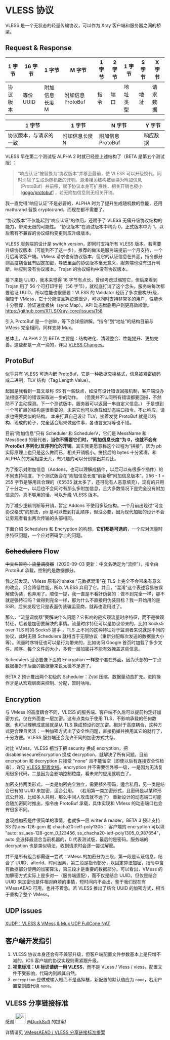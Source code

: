 # VLESS 协议

VLESS 是一个无状态的轻量传输协议，可以作为 Xray 客户端和服务器之间的桥梁。

## Request & Response

| 1 字节   | 16 字节   | 1 字节         | M 字节            | 1 字节 | 2 字节 | 1 字节   | S 字节 | X 字节   |
| -------- | --------- | -------------- | ----------------- | ------ | ------ | -------- | ------ | -------- |
| 协议版本 | 等价 UUID | 附加信息长度 M | 附加信息 ProtoBuf | 指令   | 端口   | 地址类型 | 地址   | 请求数据 |

| 1 字节                 | 1 字节         | N 字节            | Y 字节   |
| ---------------------- | -------------- | ----------------- | -------- |
| 协议版本，与请求的一致 | 附加信息长度 N | 附加信息 ProtoBuf | 响应数据 |

VLESS 早在第二个测试版 ALPHA 2 时就已经是上述结构了（BETA 是第五个测试版）：

> “响应认证”被替换为“协议版本”并移至最前，使 VLESS
> 可以升级换代，同时消除了生成伪随机数的开销。混淆相关结构被替换为附加信息（ProtoBuf）并前移，赋予协议本身可扩展性，相关开销也极小（[gogo/protobuf](https://github.com/gogo/protobuf)），若无附加信息则无相关开销。

我一直觉得“响应认证”不是必要的，ALPHA 时为了提升生成随机数的性能，还用 math/rand
替换 crypto/rand，而现在都不需要了。

“协议版本”不仅能起到“响应认证”的作用，还赋予了 VLESS
无痛升级协议结构的能力，带来无限的可能性。 “协议版本”在测试版本中均为
0，正式版本中为 1，以后若有不兼容的协议结构变更则应升级版本。

VLESS 服务端的设计是 switch version，即同时支持所有 VLESS
版本。若需要升级协议版本（可能到不了这一步），推荐的做法是服务端提前一个月支持，一个月后再改客户端。VMess
请求也有协议版本，但它的认证信息在外面，指令部分则高度耦合且有固定加密，导致里面的协议版本毫无意义，服务端也没有进行判断，响应则没有协议版本。Trojan
的协议结构中没有协议版本。

接下来是 UUID，我本来觉得 16 字节有点长，曾经考虑过缩短它，但后来看到 Trojan
用了 56 个可打印字符（56 字节），就彻底打消了这个念头。服务端每次都要验证
UUID，所以性能也很重要：VLESS 的 Validator 经历了多次重构/升级，相较于
VMess，它十分简洁且耗资源很少，可以同时支持非常多的用户，性能也十分强悍，验证速度极快（sync.Map）。API
动态增删用户则更高效顺滑。 https://github.com/XTLS/Xray-core/issues/158

引入 ProtoBuf 是一个创举，等下会详细讲解。“指令”到“地址”的结构目前与 VMess
完全相同，同样支持 Mux。

总体上，ALPHA 2 到 BETA
主要是：结构进化、清理整合、性能提升、更加完善。这些都是一点一滴的，详见
[VLESS Changes](https://github.com/rprx/v2ray-vless/releases)。

## ProtoBuf

似乎只有 VLESS 可选内嵌
ProtoBuf，它是一种数据交换格式，信息被紧密编码成二进制，TLV 结构（Tag Length
Value）。

起因是我看到一篇文章称 SS
有一些缺点，如没有设计错误回报机制，客户端没办法根据不同的错误采取进一步的动作。
（但我并不认同所有错误都要回报，不然防不了主动探测。下一个测试版中，服务器可以返回一串自定义信息。）
于是想到一个可扩展的结构是很重要的，未来它也可以承载如动态端口指令。不止响应，请求也需要类似的结构。
本来打算自己设计 TLV，接着发觉 ProtoBuf
就是此结构、现成的轮子，完全适合用来做这件事，各语言支持等也不错。

目前“附加信息”只有 Scheduler 和 SchedulerV，它们是 MessName 和 MessSeed
的替代者，**当你不需要它们时，“附加信息长度”为 0，也就不会有 ProtoBuf
序列化/反序列化的开销**。其实我更愿意称这个过程为“拼接”，因为 pb
实际原理上也只是这么做而已，相关开销极小。拼接后的 bytes 十分紧凑，和 ALPHA
的方案相差无几，有兴趣的可以分别输出并对比。

为了指示对附加信息（Addons，也可以理解成插件，以后可以有很多个插件）的不同支持程度，下个测试版会在“附加信息长度”前新增“附加信息版本”。256 -
1 = 255 字节是够用且合理的（65535
就太多了，还可能有人恶意填充），现有的只用了十分之一，以后也不会同时有那么多附加信息，且大多数情况下是完全没有附加信息的。真不够用的话，可以升级
VLESS 版本。

为了减少逻辑判断等开销，暂定 Addons
不使用多级结构。一个月前出现过“可变协议格式”的想法，pb
是可以做到打乱顺序，但没必要，因为现代加密的设计不会让旁观者看出两次传输的头部相同。

下面介绍 Schedulers 和 Encryption
的构想，**它们都是可选的**，一个应对流量时序特征问题，一个应对密码学上的问题。

## ~~Schedulers~~ Flow

~~中文名暂称：流量调度器~~（2020-09-03 更新：中文名确定为“流控”），指令由
ProtoBuf 承载，控制的是数据部分。

我之前发现，VMess 原有的 shake “元数据混淆”在 TLS
上完全不会带来有意义的改变，只会降低性能，所以 VLESS
弃用了它。并且，“混淆”这个表述容易被误解成伪装，也弃用了。顺便一提，我一直是不看好伪装的：做不到完全一样，那不就是强特征吗？做得到完全一样，那为什么不直接用伪装目标？我一开始用的是
SSR，后来发现它只是表面伪装骗运营商，就再也没用过了。

那么，“流量调度器”要解决什么问题？它影响的是宏观流量时序特征，而不是微观特征，后者是加密要解决的事情。流量时序特征可以是协议带来的，比如
Socks5 over TLS 时的 Socks5 握手 ，TLS
上不同的这种特征对于监测者来说就是不同的协议，此时无限 Schedulers
就相当于无限协议（重新分配每次发送的数据量大小等）。流量时序特征也可以是行为带来的，比如访问
Google
首页时加载了多少文件、顺序、每个文件的大小，多套一层加密并不能有效掩盖这些信息。

Schedulers 没必要像下面的 Encryption
一样整个套在外面，因为头部的一丁点数据相对于后面的数据量来说太微不足道了。

BETA 2 预计推出两个初级的 Scheduler：Zstd
压缩、数据量动态扩充。进阶操作才是从宏观层面来控制、分配，暂时咕咕。

## Encryption

与 VMess 的高度耦合不同，VLESS
的服务端、客户端不久后可以提前约定好加密方式，仅在外面套一层加密。这有点类似于使用
TLS，不影响承载的任何数据，也可以理解成底层就是从 TLS
换成预设约定加密。相对于高度耦合，这种方式更合理且灵活：一种加密方式出了安全性问题，直接扔掉并换用其它的就行了，十分方便。VLESS
服务端还会允许不同的加密方式共存。

对比 VMess，VLESS 相当于把 security 换成 encryption，把
disableInsecureEncryption 换成 decryption，就解决了所有问题。目前 encryption 和
decryption 只接受 \"none\" 且不能留空（即使以后有连接安全性检查），详见
[VLESS 配置文档](https://github.com/rprx/v2fly-github-io/blob/master/docs/config/protocols/vless.md)。encryption
并不需要往外移一级，一是因为无法复用很多代码，二是因为会影响控制粒度，看未来的应用就明白了。

加密支持两类形式，一类是加密完全独立，需要额外密码，适合私用，另一类是结合已有的
UUID 来加密，适合公用。
（若用第一类加密形式，且密码是以某种形式公开的，比如多人共用，那么中间人攻击就不远了）
重新设计的动态端口可能会随加密同时推出，指令由 ProtoBuf 承载，具体实现和 VMess
的动态端口也会有很多不同。

套现成加密是件很简单的事情，也就多一层 writer & reader。BETA 3 预计支持 SS 的
aes-128-gcm 和 chacha20-ietf-poly1305： 客户端的 encryption 可以填 “auto:
ss_aes-128-gcm_0_123456, ss_chacha20-ietf-poly1305_0_987654”，auto
会选择最适合当前机器的，0 代表测试版，最后的是密码。服务端的 decryption
也是类似填法，收到请求时会逐一尝试解密。

并不是所有组合都需逐一尝试：VMess 的加密分为三段，第一段是认证信息，结合了
UUID、alterId、时间因素，第二段是指令部分，以固定算法加密，指令中含有数据部分使用的加密算法，第三段才是重要的数据部分。可以看出，VMess
的加解密方式实际上是多对一（服务端适配），而不仅是结合 UUID。但仅是结合 UUID
来加密也是件相对麻烦的事情，短时间内不会出，鉴于我们现在有 VMessAEAD
可用，也并不着急。若 VLESS 推出了结合 UUID 的加密方式，相当于重构了整个 VMess。

## UDP issues

[XUDP：VLESS & VMess & Mux UDP FullCone NAT](https://github.com/XTLS/Xray-core/discussions/252)

## 客户端开发指引

1. VLESS 协议本身还会有不兼容升级，但客户端配置文件参数基本上是只增不减的。iOS
   客户端的协议实现则需紧跟升级。
2. **视觉标准：UI 标识请统一用 VLESS**，而不是 VLess / Vless /
   vless，配置文件不受影响，代码内则顺其自然。
3. `encryption` 应做成输入框而不是选择框，新配置的默认值应为
   `none`，若用户置空则应代填 `none`。

## VLESS 分享链接标准

感谢
<img src="https://avatars2.githubusercontent.com/u/7822648?s=32" width="32px" height="32px" alt="a"/>
[@DuckSoft](https://github.com/DuckSoft) 的提案!

详情请见
[VMessAEAD / VLESS 分享链接标准提案](https://github.com/XTLS/Xray-core/issues/91)
